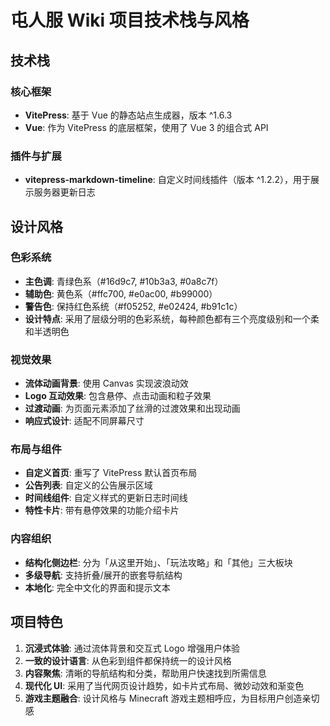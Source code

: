 # 屯人服 Wiki 项目技术栈与风格

## 技术栈

### 核心框架
- **VitePress**: 基于 Vue 的静态站点生成器，版本 ^1.6.3
- **Vue**: 作为 VitePress 的底层框架，使用了 Vue 3 的组合式 API

### 插件与扩展
- **vitepress-markdown-timeline**: 自定义时间线插件（版本 ^1.2.2），用于展示服务器更新日志

## 设计风格

### 色彩系统
- **主色调**: 青绿色系（#16d9c7, #10b3a3, #0a8c7f）
- **辅助色**: 黄色系（#ffc700, #e0ac00, #b99000）
- **警告色**: 保持红色系统（#f05252, #e02424, #b91c1c）
- **设计特点**: 采用了层级分明的色彩系统，每种颜色都有三个亮度级别和一个柔和半透明色

### 视觉效果
- **流体动画背景**: 使用 Canvas 实现波浪动效
- **Logo 互动效果**: 包含悬停、点击动画和粒子效果
- **过渡动画**: 为页面元素添加了丝滑的过渡效果和出现动画
- **响应式设计**: 适配不同屏幕尺寸

### 布局与组件
- **自定义首页**: 重写了 VitePress 默认首页布局
- **公告列表**: 自定义的公告展示区域
- **时间线组件**: 自定义样式的更新日志时间线
- **特性卡片**: 带有悬停效果的功能介绍卡片

### 内容组织
- **结构化侧边栏**: 分为「从这里开始」、「玩法攻略」和「其他」三大板块
- **多级导航**: 支持折叠/展开的嵌套导航结构
- **本地化**: 完全中文化的界面和提示文本

## 项目特色

1. **沉浸式体验**: 通过流体背景和交互式 Logo 增强用户体验
2. **一致的设计语言**: 从色彩到组件都保持统一的设计风格
3. **内容聚焦**: 清晰的导航结构和分类，帮助用户快速找到所需信息
4. **现代化 UI**: 采用了当代网页设计趋势，如卡片式布局、微妙动效和渐变色
5. **游戏主题融合**: 设计风格与 Minecraft 游戏主题相呼应，为目标用户创造亲切感
